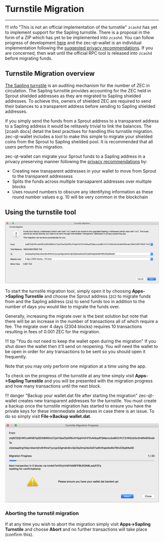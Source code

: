 # Turnstile Migration

---

!!! info "This is not an official implementation of the turnstile"
    `zcashd` has yet to implement support for the Sapling turnstile. There is a proposal in the form of a ZIP which has yet to be implemented into `zcashd`. You can follow progress of development [here](https://github.com/zcash/zips/pull/197) and the zec-qt-wallet is an individual implementation following the [suggested privacy recommendations](https://zcash.readthedocs.io/en/latest/rtd_pages/sapling_turnstile.html#privacy-recommendations). If you are concerned, then wait until the official RPC tool is released into `zcashd` before migrating funds.


## Turnstile Migration overview

[The Sapling turnstile](https://zcash.readthedocs.io/en/latest/rtd_pages/sapling_turnstile.html) is an auditing mechanism for the number of ZEC in circulation. The Sapling turnstile provides accounting for the ZEC held in Sprout shielded addresses as they are migrated to Sapling shielded addresses. To achieve this, owners of shielded ZEC are required to send their balances to a transparent address before sending to Sapling shielded addresses.

If you simply send the funds from a Sprout address to a transparent address to a Sapling address it would be relitavely trivial to link the balances. The [zcash docs] detail the best practises for handling this turnstile migration. zec-qt-wallet includes a tool to make this simple to migrate your shielded coins from the Sprout to Sapling sheilded pool. It is recommended that all users perform this migration.

zec-qt-wallet can migrate your Sprout funds to a Sapling address in a privacy preserving manner following the [privacy recommendations](https://zcash.readthedocs.io/en/latest/rtd_pages/sapling_turnstile.html#privacy-recommendations) by:

* Creating new transparent addresses in your wallet to move from Sprout to the transparent addressess
* Splits the funds across multiple transaparent addresses over multiple blocks
* Uses rouund numbers to obscure any identifying information as these round number values e.g. 10 will be very common in the blockchain

## Using the turnstile tool

![Turnstile migration](/images/turnstile-start.png)

To start the turnstile migration tool, simply open it by choosing **Apps->Sapling Turnstile** and choose the Sprout address (zc) to migrate funds from and the Sapling address (zs) to send funds too in addition to the number of days you would like to migrate the funds over.

Generally, increasing the migrate over is the best solution but note that there will be an increase in the number of transactions all of which require a fee. The migrate over 4 days (2304 blocks) requires 10 transactions resulting in fees of 0.001 ZEC for the migration.

!!! tip "You do not need to keep the wallet open during the migration"
    If you shut down the wallet then it'll send on reopening. You *will* need the wallet to be open in order for any transactions to be sent so you should open it frequently.

Note that you may only perform one migration at a time using the app.

To check on the progress of the turnstile at any time simply visit **Apps->Sapling Turnstile** and you will be presented with the migration progress and how many transactions until the next block.

!!! danger "Backup your wallet.dat file after starting the migration"
    zec-qt-wallet creates new transparent addresses for the turnstile. You must create a backup once the turnstile migration has started to ensure you have the private keys for these intermediate addresses in case there is an issue. To do so simply visit **File->Backup wallet.dat**.

![Turnstile progress](/images/turnstile-progress.png)

### Aborting the turnstil migration

If at any time you wish to abort the migration simply visit **Apps->Sapling Turnstile** and choose **Abort** and no further transactions will take place (confirm this).